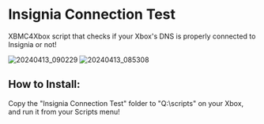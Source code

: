 # Insignia Connection Test
XBMC4Xbox script that checks if your Xbox's DNS is properly connected to Insignia or not!

![20240413_090229](https://github.com/faithvoid/InsigniaConnectionTest/assets/56975081/949d9cc4-ed4f-410c-9eb1-287df31fc207)
![20240413_085308](https://github.com/faithvoid/InsigniaConnectionTest/assets/56975081/b48e4098-8688-454e-a794-c11d24c6df1f)


## How to Install:
Copy the "Insignia Connection Test" folder to "Q:\scripts" on your Xbox, and run it from your Scripts menu!
